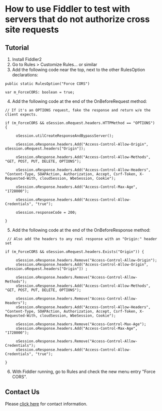 # How to use Fiddler to test with servers that do not authorize cross site requests

## Tutorial
1. Install Fiddler2
2. Go to Rules > Customize Rules... or similar
3. Add the following code near the top, next to the other RulesOption declarations:
```
public static RulesOption("Force CORS")

var m_ForceCORS: boolean = true;
```

4. Add the following code at the end of the OnBeforeRequest method:
```
// If it's an OPTIONS request, fake the response and return w/e the client expects.

if (m_ForceCORS && oSession.oRequest.headers.HTTPMethod == "OPTIONS") {

     oSession.utilCreateResponseAndBypassServer();

     oSession.oResponse.headers.Add("Access-Control-Allow-Origin", oSession.oRequest.headers["Origin"]);

     oSession.oResponse.headers.Add("Access-Control-Allow-Methods", "GET, POST, PUT, DELETE, OPTIONS");

     oSession.oResponse.headers.Add("Access-Control-Allow-Headers", "Content-Type, SOAPAction, Authorization, Accept, Csrf-Token, X-Requested-With, cloudSession, WbeSession, Cookie");

     oSession.oResponse.headers.Add("Access-Control-Max-Age", "1728000");

     oSession.oResponse.headers.Add("Access-Control-Allow-Credentials", "true");

     oSession.responseCode = 200;

}
```
5. Add the following code at the end of the OnBeforeResponse method:
```
 // Also add the headers to any real response with an "Origin:" header set

if (m_ForceCORS && oSession.oRequest.headers.Exists("Origin")) {

     oSession.oResponse.headers.Remove("Access-Control-Allow-Origin");
     oSession.oResponse.headers.Add("Access-Control-Allow-Origin", oSession.oRequest.headers["Origin"]) ;

     oSession.oResponse.headers.Remove("Access-Control-Allow-Methods");
     oSession.oResponse.headers.Add("Access-Control-Allow-Methods", "GET, POST, PUT, DELETE, OPTIONS");

     oSession.oResponse.headers.Remove("Access-Control-Allow-Headers");
     oSession.oResponse.headers.Add("Access-Control-Allow-Headers", "Content-Type, SOAPAction, Authorization, Accept, Csrf-Token, X-Requested-With, cloudSession, WbeSession, Cookie");

     oSession.oResponse.headers.Remove("Access-Control-Max-Age");
     oSession.oResponse.headers.Add("Access-Control-Max-Age", "1728000");

     oSession.oResponse.headers.Remove("Access-Control-Allow-Credentials");
     oSession.oResponse.headers.Add("Access-Control-Allow-Credentials", "true");

}
```
6. With Fiddler running, go to Rules and check the new menu entry "Force CORS".

## Contact Us
Please [click here](https://opensilver.net/contact.aspx) for contact information.